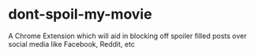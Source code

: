 # dont-spoil-my-movie
A Chrome Extension which will aid in blocking off spoiler filled posts over social media like Facebook, Reddit, etc
